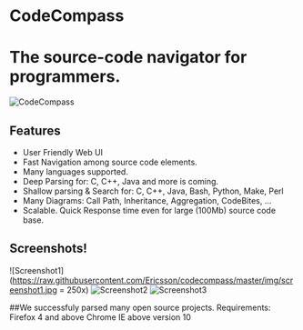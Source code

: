 # CodeCompass

# The source-code navigator for programmers.

![CodeCompass](https://raw.githubusercontent.com/Ericsson/codecompass/master/img/logo.jpg)

## Features
* User Friendly Web UI
* Fast Navigation among source code elements.  
* Many languages supported. 
* Deep Parsing for: C, C++, Java and more is coming.
* Shallow parsing & Search for: C, C++, Java, Bash, Python, Make, Perl
* Many Diagrams: Call Path, Inheritance, Aggregation, CodeBites, ...
* Scalable. Quick Response time even for large (100Mb) source code base.

## Screenshots!

![Screenshot1](https://raw.githubusercontent.com/Ericsson/codecompass/master/img/screenshot1.jpg = 250x)
![Screenshot2](https://raw.githubusercontent.com/Ericsson/codecompass/master/img/screenshot2.jpg)
![Screenshot3](https://raw.githubusercontent.com/Ericsson/codecompass/master/img/screenshot3.jpg)

##We successfuly parsed many open source projects.
Requirements:
Firefox 4 and above
Chrome
IE above version 10


